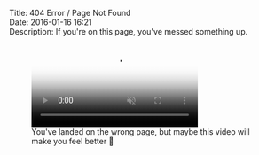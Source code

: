 Title: 404 Error / Page Not Found  
Date: 2016-01-16 16:21  
Description: If you're on this page, you've messed something up.  

<figure>
	<video src="https://d.pr/v/TpTRvr+" type="video/mp4" poster="https://d.pr/i/j1iS6A+" autoplay loop muted >
	If you can't play this, your browser sucks.
	</video>
	<figcaption>You've landed on the wrong page, but maybe this video will make you feel better 🐺</figcaption>
</figure>